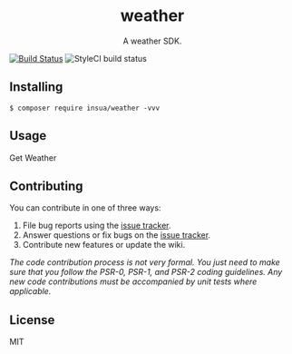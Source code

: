 <h1 align="center"> weather </h1>

<p align="center"> A weather SDK.</p>

[![Build Status](https://travis-ci.org/Insua/weather.svg?branch=master)](https://travis-ci.org/Insua/weather)
![StyleCI build status](https://github.styleci.io/repos/146298044/shield) 

## Installing

```shell
$ composer require insua/weather -vvv
```

## Usage

Get Weather

## Contributing

You can contribute in one of three ways:

1. File bug reports using the [issue tracker](https://github.com/insua/weather/issues).
2. Answer questions or fix bugs on the [issue tracker](https://github.com/insua/weather/issues).
3. Contribute new features or update the wiki.

_The code contribution process is not very formal. You just need to make sure that you follow the PSR-0, PSR-1, and PSR-2 coding guidelines. Any new code contributions must be accompanied by unit tests where applicable._

## License

MIT